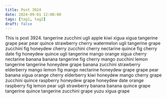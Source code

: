 ```yaml
---
title: Post 3924
date: 2024-09-01 12:00:00
tags: [tag1, tag2]
draft: false
---
```

This is post 3924.
tangerine
zucchini
ugli
apple
kiwi
xigua
xigua
tangerine
grape
pear
pear
quince
strawberry
cherry
watermelon
ugli
tangerine
grape
zucchini
fig
honeydew
cherry
zucchini
cherry
nectarine
quince
fig
cherry
date
fig
honeydew
quince
ugli
tangerine
mango
orange
xigua
cherry
nectarine
banana
banana
tangerine
fig
cherry
mango
zucchini
lemon
tangerine
tangerine
honeydew
grape
banana
zucchini
strawberry
elderberry
mango
lemon
fig
mango
nectarine
honeydew
grape
grape
pear
banana
xigua
orange
cherry
elderberry
kiwi
honeydew
mango
cherry
grape
zucchini
quince
raspberry
honeydew
grape
honeydew
date
orange
raspberry
fig
lemon
pear
ugli
strawberry
banana
banana
quince
grape
tangerine
quince
tangerine
zucchini
grape
yuzu
xigua
grape
